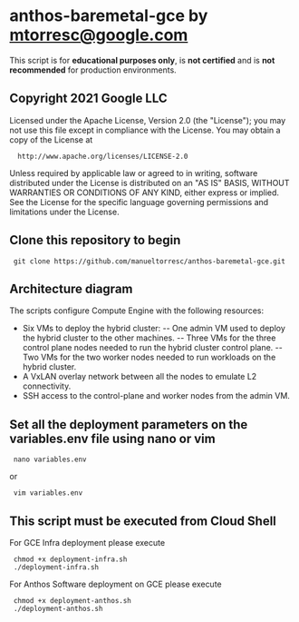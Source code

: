 # anthos-baremetal-gce by mtorresc@google.com
This script is for **educational purposes only**, is **not certified** and is **not recommended** for production environments.

## Copyright 2021 Google LLC

 Licensed under the Apache License, Version 2.0 (the "License");
 you may not use this file except in compliance with the License.
 You may obtain a copy of the License at

      http://www.apache.org/licenses/LICENSE-2.0

 Unless required by applicable law or agreed to in writing, software
 distributed under the License is distributed on an "AS IS" BASIS,
 WITHOUT WARRANTIES OR CONDITIONS OF ANY KIND, either express or implied.
 See the License for the specific language governing permissions and
 limitations under the License.

## Clone this repository to begin

     git clone https://github.com/manueltorresc/anthos-baremetal-gce.git

## Architecture diagram
The scripts configure Compute Engine with the following resources:

- Six VMs to deploy the hybrid cluster:
-- One admin VM used to deploy the hybrid cluster to the other machines.
-- Three VMs for the three control plane nodes needed to run the hybrid cluster control plane.
-- Two VMs for the two worker nodes needed to run workloads on the hybrid cluster.
- A VxLAN overlay network between all the nodes to emulate L2 connectivity.
- SSH access to the control-plane and worker nodes from the admin VM.

## Set all the deployment parameters on the variables.env file using nano or vim

     nano variables.env

or

     vim variables.env

## This script must be executed from Cloud Shell
For GCE Infra deployment please execute

     chmod +x deployment-infra.sh
     ./deployment-infra.sh

For Anthos Software deployment on GCE please execute
     
     chmod +x deployment-anthos.sh
     ./deployment-anthos.sh
